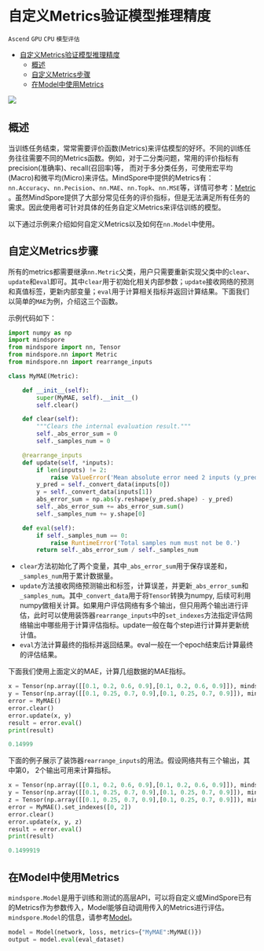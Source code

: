 # 自定义Metrics验证模型推理精度

`Ascend` `GPU` `CPU` `模型评估`

<!-- TOC -->

- [自定义Metrics验证模型推理精度](#自定义metrics验证模型推理精度)
    - [概述](#概述)
    - [自定义Metrics步骤](#自定义metrics步骤)
    - [在Model中使用Metrics](#在model中使用metrics)

<!-- /TOC -->

<a href="https://gitee.com/mindspore/docs/blob/master/docs/mindspore/programming_guide/source_zh_cn/self_define_metric.md" target="_blank"><img src="https://gitee.com/mindspore/docs/raw/master/resource/_static/logo_source.png"></a>
&nbsp;&nbsp;

## 概述

当训练任务结束，常常需要评价函数(Metrics)来评估模型的好坏。不同的训练任务往往需要不同的Metrics函数。例如，对于二分类问题，常用的评价指标有precision(准确率)、recall(召回率)等， 而对于多分类任务，可使用宏平均(Macro)和微平均(Micro)来评估。MindSpore中提供的Metrics有：`nn.Accuracy`、`nn.Pecision`、`nn.MAE`、`nn.Topk`、`nn.MSE`等，详情可参考：[Metric](https://www.mindspore.cn/docs/api/zh-CN/master/api_python/mindspore.nn.html#metrics) 。虽然MindSpore提供了大部分常见任务的评价指标，但是无法满足所有任务的需求。因此使用者可针对具体的任务自定义Metrics来评估训练的模型。

以下通过示例来介绍如何自定义Metrics以及如何在`nn.Model`中使用。

## 自定义Metrics步骤

所有的metrics都需要继承`nn.Metric`父类，用户只需要重新实现父类中的`clear`、`update`和`eval`即可。其中`clear`用于初始化相关内部参数；`update`接收网络的预测和真值标签，更新内部变量；`eval`用于计算相关指标并返回计算结果。下面我们以简单的`MAE`为例，介绍这三个函数。

示例代码如下：

```python
import numpy as np
import mindspore
from mindspore import nn, Tensor
from mindspore.nn import Metric
from mindspore.nn import rearrange_inputs

class MyMAE(Metric):

    def __init__(self):
        super(MyMAE, self).__init__()
        self.clear()

    def clear(self):
        """Clears the internal evaluation result."""
        self._abs_error_sum = 0
        self._samples_num = 0

    @rearrange_inputs
    def update(self, *inputs):
        if len(inputs) != 2:
            raise ValueError('Mean absolute error need 2 inputs (y_pred, y), but got {}'.format(len(inputs)))
        y_pred = self._convert_data(inputs[0])
        y = self._convert_data(inputs[1])
        abs_error_sum = np.abs(y.reshape(y_pred.shape) - y_pred)
        self._abs_error_sum += abs_error_sum.sum()
        self._samples_num += y.shape[0]

    def eval(self):
        if self._samples_num == 0:
            raise RuntimeError('Total samples num must not be 0.')
        return self._abs_error_sum / self._samples_num
```

- `clear`方法初始化了两个变量，其中`_abs_error_sum`用于保存误差和，`_samples_num`用于累计数据量。
- `update`方法接收网络预测输出和标签，计算误差，并更新`_abs_error_sum`和`_samples_num`。其中`_convert_data`用于将`Tensor`转换为numpy, 后续可利用numpy做相关计算。如果用户评估网络有多个输出，但只用两个输出进行评估，此时可以使用装饰器`rearrange_inputs`中的`set_indexes`方法指定评估网络输出中哪些用于计算评估指标。update一般在每个step进行计算并更新统计值。
- `eval`方法计算最终的指标并返回结果。eval一般在一个epoch结束后计算最终的评估结果。

下面我们使用上面定义的MAE，计算几组数据的MAE指标。

```python
x = Tensor(np.array([[0.1, 0.2, 0.6, 0.9],[0.1, 0.2, 0.6, 0.9]]), mindspore.float32)
y = Tensor(np.array([[0.1, 0.25, 0.7, 0.9],[0.1, 0.25, 0.7, 0.9]]), mindspore.float32)
error = MyMAE()
error.clear()
error.update(x, y)
result = error.eval()
print(result)

```

```python
0.14999

```

下面的例子展示了装饰器`rearrange_inputs`的用法。假设网络共有三个输出，其中第0， 2个输出可用来计算指标。

```python
x = Tensor(np.array([[0.1, 0.2, 0.6, 0.9],[0.1, 0.2, 0.6, 0.9]]), mindspore.float32)
y = Tensor(np.array([[0.1, 0.25, 0.7, 0.9],[0.1, 0.25, 0.7, 0.9]]), mindspore.float32)
z = Tensor(np.array([[0.1, 0.25, 0.7, 0.9],[0.1, 0.25, 0.7, 0.9]]), mindspore.float32)
error = MyMAE().set_indexes([0, 2])
error.clear()
error.update(x, y, z)
result = error.eval()
print(result)

```

```python
0.1499919

```

## 在Model中使用Metrics

`mindspore.Model`是用于训练和测试的高层API，可以将自定义或MindSpore已有的Metrics作为参数传入，Model能够自动调用传入的Metrics进行评估。`mindspore.Model`的信息，请参考[Model](https://www.mindspore.cn/docs/api/zh-CN/master/api_python/mindspore/mindspore.Model.html#mindspore.Model)。

```python
model = Model(network, loss, metrics={"MyMAE":MyMAE()})
output = model.eval(eval_dataset)

```
